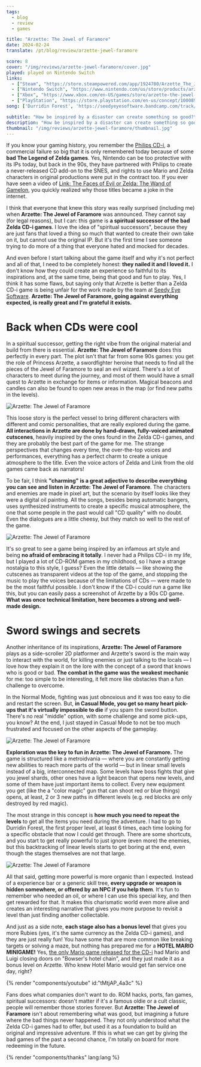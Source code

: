 ```yaml
---
tags:
  - blog
  - review
  - games

title: "Arzette: The Jewel of Faramore"
date: 2024-02-24
translate: /pt/blog/review/arzette-jewel-faramore

score: 8
cover: "/img/reviews/arzette-jewel-faramore/cover.jpg"
played: played on Nintendo Switch
links:
  - ["Steam", "https://store.steampowered.com/app/1924780/Arzette_The_Jewel_of_Faramore?curator_clanid=44763507"]
  - ["Nintendo Switch", "https://www.nintendo.com/us/store/products/arzette-the-jewel-of-faramore-switch/"]
  - ["Xbox", "https://www.xbox.com/en-US/games/store/arzette-the-jewel-of-faramore/9plrq4mtp93z"]
  - ["PlayStation", "https://store.playstation.com/en-us/concept/10008970"]
song: ['Durridin Forest', 'https://seedyeyesoftware.bandcamp.com/track/durridin-forest']

subtitle: "How be inspired by a disaster can create something so good?"
description: "How be inspired by a disaster can create something so good? Arzette knows exactly what's good and what's not in the Zelda CD-i games."
thumbnail: "/img/reviews/arzette-jewel-faramore/thumbnail.jpg"
---
```


If you know your gaming history, you remember the [Philips CD-i](https://en.wikipedia.org/wiki/CD-i), a commercial failure so big that it is only remembered today because of some **bad The Legend of Zelda games**. Yes, Nintendo can be too protective with its IPs today, but back in the 90s, they have partnered with Philips to create a never-released CD add-on to the SNES, and rights to use Mario and Zelda characters in original productions were put in the contract too. If you ever have seen a video of [Link: The Faces of Evil or Zelda: The Wand of Gamelon](https://en.wikipedia.org/wiki/Link:_The_Faces_of_Evil_and_Zelda:_The_Wand_of_Gamelon), you quickly realized why those titles became a joke in the internet.

I think that everyone that knew this story was really surprised (including me) when **Arzette: The Jewel of Faramore** was announced. They cannot say (for legal reasons), but I can: this game is **a spiritual successor of the bad Zelda CD-i games**. I love the idea of "spiritual successors", because they are just fans that loved a thing so much that wanted to create their own take on it, but cannot use the original IP. But it's the first time I see someone trying to do more of a thing that everyone hated and mocked for decades.

And even before I start talking about the game itself and why it's not perfect and all of that, I need to be completely honest: **they nailed it and I loved it.** I don't know how they could create an experience so faithful to its inspirations and, at the same time, being that good and fun to play. Yes, I think it has some flaws, but saying only that Arzette is better than a Zelda CD-i game is being unfair for the work made by the team at [Seedy Eye Software](https://www.seedyeyesoftware.com/home). **Arzette: The Jewel of Faramore, going against everything expected, is really great and I'm grateful it exists.**

# Back when CDs were cool

In a spiritual successor, getting the right vibe from the original material and build from there is essential. **Arzette: The Jewel of Faramore** does this perfectly in every part. The plot isn't that far from some 90s games: you get the role of Princess Arzette, a swordfighter heroine that needs to find all the pieces of the Jewel of Faramore to seal an evil wizard. There's a lot of characters to meet during the journey, and most of them would have a small quest to Arzette in exchange for items or information. Magical beacons and candles can also be found to open new areas in the map (or find new paths in the levels).

![Arzette: The Jewel of Faramore](/img/reviews/arzette-jewel-faramore/shop.jpg)

This loose story is the perfect vessel to bring different characters with different and comic personalities, that are really explored during the game. **All interactions in Arzette are done by hand-drawn, fully-voiced animated cutscenes**, heavily inspired by the ones found in the Zelda CD-i games, and they are probably the best part of the game for me. The strange perspectives that changes every time, the over-the-top voices and performances, everything has a perfect charm to create a unique atmosphere to the title. Even the voice actors of Zelda and Link from the old games came back as narrators!

To be fair, I think **"charming" is a great adjective to describe everything you can see and listen in Arzette: The Jewel of Faramore**. The characters and enemies are made in pixel art, but the scenario by itself looks like they were a digital oil painting. All the songs, besides being automatic bangers, uses synthesized instruments to create a specific musical atmosphere, the one that some people in the past would call "CD quality" with no doubt. Even the dialogues are a little cheesy, but they match so well to the rest of the game.

![Arzette: The Jewel of Faramore](/img/reviews/arzette-jewel-faramore/horse.jpg)

It's so great to see a game being inspired by an infamous art style and being **no afraid of embracing it totally**. I never had a Philips CD-i in my life, but I played a lot of CD-ROM games in my childhood, so I have a strange nostalgia to this style, I guess? Even the little details — like showing the cutscenes as transparent videos at the top of the game, and stopping the music to play the voices because of the limitations of CDs — were made to be the most faithful possible. I don't know if the CD-i could run a game like this, but you can easily pass a screenshot of Arzette by a 90s CD game. **What was once technical limitation, here becomes a strong and well-made design.**

# Sword swings and secrets

Another inheritance of its inspirations, **Arzette: The Jewel of Faramore** plays as a side-scroller 2D platformer and Arzette's sword is the main way to interact with the world, for killing enemies or just talking to the locals — I love how they explain it on the lore with the concept of a sword that knows who is good or bad. **The combat in the game was the weakest mechanic** for me: too simple to be interesting, it felt more like obstacles than a fun challenge to overcome.

In the Normal Mode, fighting was just obnoxious and it was too easy to die and restart the screen. But, **in Casual Mode, you get so many heart pick-ups that it's virtually impossible to die** if you spam the sword button. There's no real "middle" option, with some challenge and some pick-ups, you know? At the end, I just stayed in Casual Mode to not be too much frustrated and focused on the other aspects of the gameplay.

![Arzette: The Jewel of Faramore](/img/reviews/arzette-jewel-faramore/forest.jpg)

**Exploration was the key to fun in Arzette: The Jewel of Faramore.** The game is structured like a metroidvania — where you are constantly getting new abilities to reach more parts of the world — but in linear small levels instead of a big, interconnected map. Some levels have boss fights that give you jewel shards, other ones have a light beacon that opens new levels, and some of them have just important items to collect. Every new equipment you get (like the a "color magic" gun that can shoot red or blue things) opens, at least, 2 or 3 new paths in different levels (e.g. red blocks are only destroyed by red magic).

The most strange in this concept is **how much you need to repeat the levels** to get all the items you need during the adventure. I had to go to Durridin Forest, the first proper level, at least 6 times, each time looking for a specific obstacle that now I could get through. There are some shortcuts, and you start to get really powerful to just ignore (even more) the enemies, but this backtracking of linear levels starts to get boring at the end, even though the stages themselves are not that large.

![Arzette: The Jewel of Faramore](/img/reviews/arzette-jewel-faramore/doors.jpg)

All that said, getting more powerful is more organic than I expected. Instead of a experience bar or a generic skill tree, **every upgrade or weapon is hidden somewhere, or offered by an NPC if you help them**. It's fun to remember who needed an oil, or where I can use this special key, and then get rewarded for that. It makes this charismatic world even more alive and creates an interesting narrative that gives you more purpose to revisit a level than just finding another collectable.

And just as a side note, **each stage also has a bonus level** that gives you more Rubies (yes, it's the same currency as the Zelda CD-i games), and they are just really fun! You have some that are more common like breaking targets or solving a maze, but nothing has prepared me for a **HOTEL MARIO MINIGAME!** Yes, [the only Mario game released for the CD-i](https://www.mariowiki.com/Hotel_Mario) had Mario and Luigi closing doors on "Bowser's hotel chain", and they just made it as a bonus level on Arzette. Who knew Hotel Mario would get fan service one day, right?

{% render "components/youtube" id:"tMtjAP_4a3c" %}

Fans does what companies don't want to do. ROM hacks, ports, fan games, spiritual successors: doesn't matter if it's a famous oldie or a cult classic, people will remember those stories forever. But **Arzette: The Jewel of Faramore** isn't about remembering what was good, but imagining a future where the bad things never happened. They not only understood what the Zelda CD-i games had to offer, but used it as a foundation to build an original and impressive adventure. If this is what we can get by giving the bad games of the past a second chance, I'm totally on board for more redeeming in the future.

{% render "components/thanks" lang:lang %}